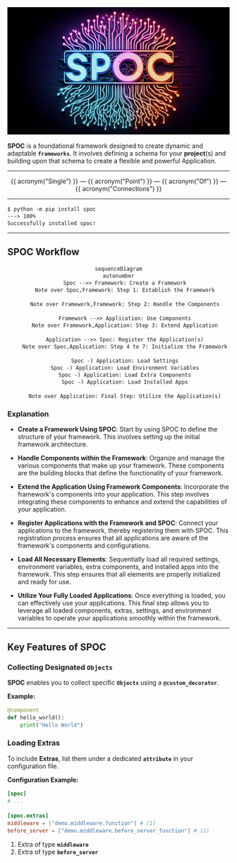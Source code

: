 #

<div style="text-align:center; margin-top: -60px;">
 <img src="assets/images/title.png" alt="Alt text" class="title-image" />
</div>

**SPOC** is a foundational framework designed to create dynamic and adaptable **`frameworks`**. It involves defining a schema for your **project**(s) and building upon that schema to create a flexible and powerful Application.

---

<p align="center" class="name-acronym" >
    {{ acronym("Single") }} — 
    {{ acronym("Point") }} — 
    {{ acronym("Of") }} — 
    {{ acronym("Connections") }}
</p>

---

<!-- termynal -->

```
$ python -m pip install spoc
---> 100%
Successfully installed spoc!
```

---

## SPOC **Workflow**

```mermaid
sequenceDiagram
autonumber
    Spoc -->> Framework: Create a Framework
    Note over Spoc,Framework: Step 1: Establish the Framework

    Note over Framework,Framework: Step 2: Handle the Components

    Framework -->> Application: Use Components
    Note over Framework,Application: Step 3: Extend Application

    Application -->> Spoc: Register the Application(s)
    Note over Spoc,Application: Step 4 to 7: Initialize the Framework

    Spoc -) Application: Load Settings
    Spoc -) Application: Load Environment Variables
    Spoc -) Application: Load Extra Components
    Spoc -) Application: Load Installed Apps

    Note over Application: Final Step: Utilize the Application(s)
```

### Explanation

- **Create a Framework Using SPOC**: Start by using SPOC to define the structure of your framework. This involves setting up the initial framework architecture.

- **Handle Components within the Framework**: Organize and manage the various components that make up your framework. These components are the building blocks that define the functionality of your framework.

- **Extend the Application Using Framework Components**: Incorporate the framework's components into your application. This step involves integrating these components to enhance and extend the capabilities of your application.

- **Register Applications with the Framework and SPOC**: Connect your applications to the framework, thereby registering them with SPOC. This registration process ensures that all applications are aware of the framework's components and configurations.

- **Load All Necessary Elements**: Sequentially load all required settings, environment variables, extra components, and installed apps into the framework. This step ensures that all elements are properly initialized and ready for use.

- **Utilize Your Fully Loaded Applications**: Once everything is loaded, you can effectively use your applications. This final step allows you to leverage all loaded components, extras, settings, and environment variables to operate your applications smoothly within the framework.

---

## Key Features of **SPOC**

### **Collecting Designated `Objects`**

**SPOC** enables you to collect specific **`Objects`** using a **`@custom_decorator`**.

**Example:**

```python title="example.py"
@component
def hello_world():
    print("Hello World")
```

### **Loading Extras**

To include **Extras**, list them under a dedicated **`attribute`** in your configuration file.

**Configuration Example:**

```toml title="spoc.toml"
[spoc]
# ...

[spoc.extras]
middleware = ["demo.middleware.function"] # (1)
before_server = ["demo.middleware.before_server_function"] # (2)
```

1. Extra of type **`middleware`**
2. Extra of type **`before_server`**

<style>
    .mermaid{
        text-align:center
    }
</style>
